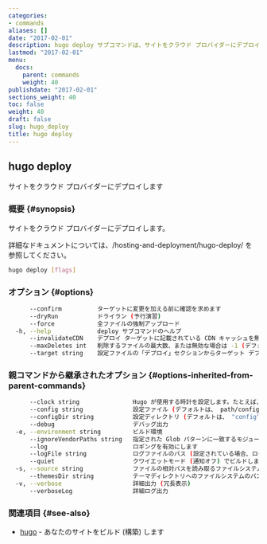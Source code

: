 ```yaml
---
categories:
- commands
aliases: []
date: "2017-02-01"
description: hugo deploy サブコマンドは、サイトをクラウド プロバイダーにデプロイします。
lastmod: "2017-02-01"
menu:
  docs:
    parent: commands
    weight: 40
publishdate: "2017-02-01"
sections_weight: 40
toc: false
weight: 40
draft: false
slug: hugo_deploy
title: hugo deploy
---
```

## hugo deploy

サイトをクラウド プロバイダーにデプロイします

### 概要 {#synopsis}

サイトをクラウド プロバイダーにデプロイします。

詳細なドキュメントについては、/hosting-and-deployment/hugo-deploy/ を参照してください。

```bash
hugo deploy [flags]
```

### オプション {#options}

```bash
      --confirm          ターゲットに変更を加える前に確認を求めます
      --dryRun           ドライラン (予行演習)
      --force            全ファイルの強制アップロード
  -h, --help             deploy サブコマンドのヘルプ
      --invalidateCDN    デプロイ ターゲットに記載されている CDN キャッシュを無効にします (デフォルトは、 true)
      --maxDeletes int   削除するファイルの最大数、または無効な場合は -1 (デフォルトは、256)
      --target string    設定ファイルの「デプロイ」セクションからターゲット デプロイを指定します。デフォルトは、最初のものです
```

### 親コマンドから継承されたオプション {#options-inherited-from-parent-commands}

```bash
      --clock string               Hugo が使用する時計を設定します。たとえば、 --clock 2021-11-06T22:30:00.00+09:00
      --config string              設定ファイル (デフォルトは、 path/config.yaml|json|toml)
      --configDir string           設定ディレクトリ (デフォルトは、 "config")
      --debug                      デバッグ出力
  -e, --environment string         ビルド環境
      --ignoreVendorPaths string   指定された Glob パターンに一致するモジュールパスの _vendor を無視します
      --log                        ロギングを有効にします
      --logFile string             ログファイルのパス (設定されている場合、ログが自動的に有効になります)
      --quiet                      クワイエットモード (通知オフ) でビルドします
  -s, --source string              ファイルの相対パスを読み取るファイルシステムのパス
      --themesDir string           テーマディレクトリへのファイルシステムのパス
  -v, --verbose                    詳細出力 (冗長表示)
      --verboseLog                 詳細ログ出力
```

### 関連項目 {#see-also}

* [hugo](/commands/hugo/)	 - あなたのサイトをビルド (構築) します

